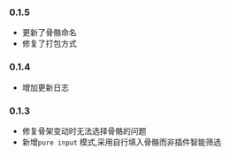 ### 0.1.5
+ 更新了骨骼命名
+ 修复了打包方式
### 0.1.4
+ 增加更新日志
### 0.1.3
+ 修复骨架变动时无法选择骨骼的问题
+ 新增``pure input`` 模式,采用自行填入骨骼而非插件智能筛选